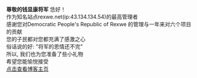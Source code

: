 **尊敬的钱显康将军**
	恁好！  
	作为知名站点rexwe.net(ip:43.134.134.54)的最高管理者  
	感谢您对Democratic People's Republic of Rexwe 的管理与一年来对六个项目的贡献  
	您的子民都对您都充满了感激之心  
	俗话说的好: "将军的恩情还不完"  
	所以, 我们也为您准备了些小礼物  
	希望您能愉悦接受  
	[点击查看博客主页](https://www.rechrd.top/)
